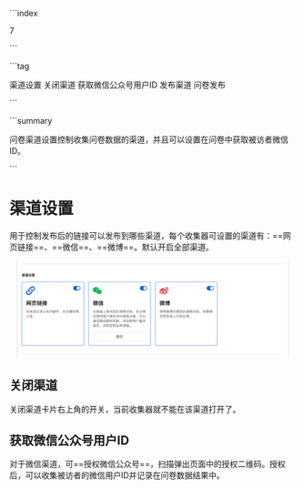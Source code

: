 \```index

7

\```

\```tag

渠道设置 关闭渠道 获取微信公众号用户ID 发布渠道 问卷发布

\```

\```summary

问卷渠道设置控制收集问卷数据的渠道，并且可以设置在问卷中获取被访者微信ID。

\```

# 渠道设置

用于控制发布后的链接可以发布到哪些渠道，每个收集器可设置的渠道有：==网页链接==、==微信==、==微博==。默认开启全部渠道。

<img src='../assets/surveyCollector/07chanalSetting/chanalSetting.png'>

## 关闭渠道

关闭渠道卡片右上角的开关，当前收集器就不能在该渠道打开了。

## 获取微信公众号用户ID

对于微信渠道，可==授权微信公众号==，扫描弹出页面中的授权二维码。授权后，可以收集被访者的微信用户ID并记录在问卷数据结果中。
